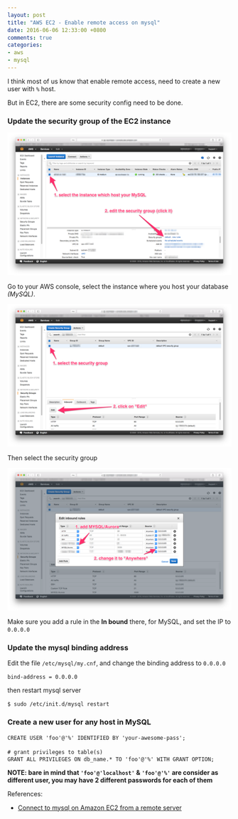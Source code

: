 ```yaml
---
layout: post
title: "AWS EC2 - Enable remote access on mysql"
date: 2016-06-06 12:33:00 +0800
comments: true
categories: 
- aws
- mysql
---
```


I think most of us know that enable remote access, need to create a new user with `%` host.

But in EC2, there are some security config need to be done.

### Update the security group of the EC2 instance

![EC2 instance list](/images/posts/2016-06-06-aws-ec2-enable-remote-access-on-mysql/instance-list.png)

Go to your AWS console, select the instance where you host your database _(MySQL)_.

![EC2 security group](/images/posts/2016-06-06-aws-ec2-enable-remote-access-on-mysql/security-group-inbound-list.png)

Then select the security group

![EC2 security group add rule](/images/posts/2016-06-06-aws-ec2-enable-remote-access-on-mysql/security-group-add-rule.png)

Make sure you add a rule in the **In bound** there, for MySQL, and set the IP to `0.0.0.0`

### Update the mysql binding address

Edit the file `/etc/mysql/my.cnf`, and change the binding address to `0.0.0.0`

```
bind-address = 0.0.0.0
```

then restart mysql server

```
$ sudo /etc/init.d/mysql restart
```

### Create a new user for any host in MySQL

```mysql
CREATE USER 'foo'@'%' IDENTIFIED BY 'your-awesome-pass';

# grant privileges to table(s)
GRANT ALL PRIVILEGES ON db_name.* TO 'foo'@'%' WITH GRANT OPTION;
```

**NOTE: bare in mind that `'foo'@'localhost'` & `'foo'@'%'` are consider as different user, you may have 2 different passwords for each of them**

References:

- [Connect to mysql on Amazon EC2 from a remote server](http://stackoverflow.com/questions/9766014/connect-to-mysql-on-amazon-ec2-from-a-remote-server/9983461#9983461)
